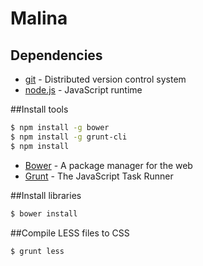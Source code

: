 # Malina

## Dependencies
* [git](https://git-scm.com/) -
Distributed version control system
* [node.js](http://nodejs.org) -
JavaScript runtime  

##Install tools

```sh
$ npm install -g bower
$ npm install -g grunt-cli
$ npm install
```
* [Bower](http://bower.io) - A package manager for the web
* [Grunt](http://gruntjs.com) - The JavaScript Task Runner

##Install libraries
```sh
$ bower install
```
##Compile LESS files to CSS
```sh
$ grunt less
```
